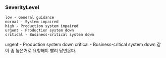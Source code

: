 ### SeverityLevel

```
low - General guidance
normal - System impaired
high - Production system impaired
urgent - Production system down
critical - Business-critical system down
```

urgent - Production system down
critical - Business-critical system down 같이 좀 높은거로 요청해야 빨리 답변온다.

